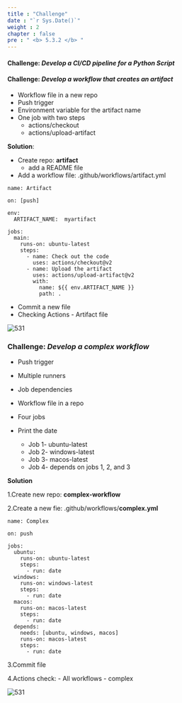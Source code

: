 ```yaml
---
title : "Challenge"
date : "`r Sys.Date()`"
weight : 2
chapter : false
pre : " <b> 5.3.2 </b> "
---
```


#### Challenge: *Develop a CI/CD pipeline for a Python Script*



#### Challenge: *Develop a workflow that creates an artifact*

- Workflow file in a new repo
- Push trigger
- Environment variable for the artifact name
- One job with two steps
  - actions/checkout
  - actions/upload-artifact
  
**Solution**:
- Create repo: **artifact**
  - add a README file
- Add a workflow file: .github/workflows/artifact.yml

````
name: Artifact

on: [push]

env:
  ARTIFACT_NAME:  myartifact

jobs:
  main:
    runs-on: ubuntu-latest
    steps:
      - name: Check out the code
        uses: actions/checkout@v2
      - name: Upload the artifact
        uses: actions/upload-artifact@v2
        with:
          name: ${{ env.ARTIFACT_NAME }}
          path: .
````

- Commit a new file
- Checking Actions - Artifact file

![531](/thedevops/images/5-learn/5.3-github/5.3.2-challenge/1.png?featherlight=false&width=40pc)

### Challenge: *Develop a complex workflow*
- Push trigger
- Multiple runners
- Job dependencies
- Workflow file in a repo
- Four jobs
- Print the date

  - Job 1- ubuntu-latest
  - Job 2- windows-latest
  - Job 3- macos-latest
  - Job 4- depends on jobs 1, 2, and 3

**Solution**

1.Create new repo: **complex-workflow**

2.Create a new fie: .github/workflows/**complex.yml**
````
name: Complex

on: push

jobs:
  ubuntu:
    runs-on: ubuntu-latest
    steps:
      - run: date
  windows:
    runs-on: windows-latest
    steps:
      - run: date
  macos:
    runs-on: macos-latest
    steps:
      - run: date
  depends:
    needs: [ubuntu, windows, macos]
    runs-on: macos-latest
    steps:
      - run: date
````
3.Commit file

4.Actions check: - All workflows - complex

![531](/thedevops/images/5-learn/5.3-github/5.3.1-workflow/7.png?featherlight=false&width=50pc)


